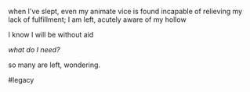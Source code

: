 when I've slept,
even my animate vice is found incapable of relieving my lack of fulfillment;
I am left,
acutely aware of my hollow

I know I will be without aid

*what do I need?*

so many are left,
wondering.

#legacy